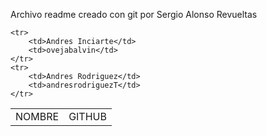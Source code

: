 Archivo readme creado con git por Sergio Alonso Revueltas

<table>
	<tr>
		<td>NOMBRE</td>
		<td>GITHUB</td>
	</tr>

	<tr>
		<td>Andres Inciarte</td>
		<td>ovejabalvin</td>
	</tr>
	<tr>
		<td>Andres Rodriguez</td>
		<td>andresrodriguezT</td>
	</tr>
</table>
